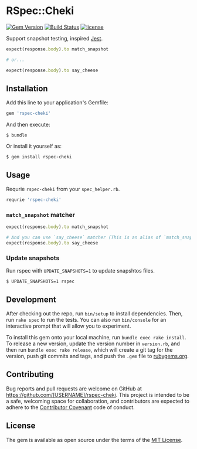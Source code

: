 # RSpec::Cheki
[![Gem Version](https://badge.fury.io/rb/rspec-cheki.svg)](https://badge.fury.io/rb/rspec-cheki)
[![Build Status](https://travis-ci.org/izumin5210/rspec-cheki.svg?branch=master)](https://travis-ci.org/izumin5210/rspec-cheki)
[![license](https://img.shields.io/github/license/izumin5210/rspec-cheki.svg)](https://github.com/izumin5210/rspec-cheki/blob/master/LICENSE.txt)

Support snapshot testing, inspired [Jest](https://facebook.github.io/jest/).

```ruby
expect(response.body).to match_snapshot

# or...

expect(response.body).to say_cheese
```

## Installation

Add this line to your application's Gemfile:

```ruby
gem 'rspec-cheki'
```

And then execute:

    $ bundle

Or install it yourself as:

    $ gem install rspec-cheki

## Usage

Requrie `rspec-cheki` from your `spec_helper.rb`.

```ruby
requrie 'rspec-cheki'
```

### `match_snapshot` matcher

```ruby
expect(response.body).to match_snapshot

# And you can use `say_cheese` matcher (This is an alias of `match_snapshot` matcher)
expect(response.body).to say_cheese
```

### Update snapshots

Run rspec with `UPDATE_SNAPSHOTS=1` to update snapshtos files.

```
$ UPDATE_SNAPSHOTS=1 rspec
```

## Development

After checking out the repo, run `bin/setup` to install dependencies. Then, run `rake spec` to run the tests. You can also run `bin/console` for an interactive prompt that will allow you to experiment.

To install this gem onto your local machine, run `bundle exec rake install`. To release a new version, update the version number in `version.rb`, and then run `bundle exec rake release`, which will create a git tag for the version, push git commits and tags, and push the `.gem` file to [rubygems.org](https://rubygems.org).

## Contributing

Bug reports and pull requests are welcome on GitHub at https://github.com/[USERNAME]/rspec-cheki. This project is intended to be a safe, welcoming space for collaboration, and contributors are expected to adhere to the [Contributor Covenant](http://contributor-covenant.org) code of conduct.


## License

The gem is available as open source under the terms of the [MIT License](http://opensource.org/licenses/MIT).


